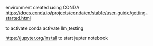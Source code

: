 environment created using CONDA 
https://docs.conda.io/projects/conda/en/stable/user-guide/getting-started.html

to activate 
conda activate llm_testing

https://jupyter.org/install
to start jupter notebook